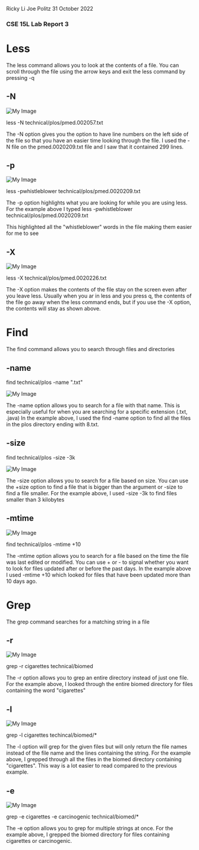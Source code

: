 Ricky Li
Joe Politz
31 October 2022

### CSE 15L Lab Report 3

# Less

The less command allows you to look at the contents of a file. You can scroll through the file using the arrow keys and exit the less command by pressing -q

## -N

![My Image](sc-lab-report3-4.JPG)

less -N technical/plos/pmed.002057.txt

The -N option gives you the option to have line numbers on the left side of the file so that you have an easier time looking through the file. I used the -N file on the pmed.0020209.txt file and I saw that it contained 299 lines.

## -p

![My Image](sc-lab-report3-5.JPG)

less -pwhistleblower technical/plos/pmed.0020209.txt

The -p option highlights what you are looking for while you are using less. For the example above I typed less -pwhistleblower technical/plos/pmed.0020209.txt 

This highlighted all the "whistleblower" words in the file making them easier for me to see

## -X

![My Image](sc-lab-report3-6.JPG)

less -X technical/plos/pmed.0020226.txt

The -X option makes the contents of the file stay on the screen even after you leave less. Usually when you ar in less and you press q, the contents of the file go away when the less command ends, but if you use the -X option, the contents will stay as shown above.

# Find

The find command allows you to search through files and directories

## -name

find technical/plos -name ".txt"

![My Image](sc-lab-report3.JPG)

The -name option allows you to search for a file with that name. This is especially useful for when you are searching for a specific extension (.txt, .java) In the example above, I used the find -name option to find all the files in the plos directory ending with 8.txt.

## -size

find technical/plos -size -3k

![My Image](sc-lab-report3-2.JPG)

The -size option allows you to search for a file based on size. You can use the +size option to find a file that is bigger than the argument or -size to find a file smaller. For the example above, I used -size -3k to find files smaller than 3 kilobytes 

## -mtime

![My Image](sc-lab-report3-3.JPG)

find technical/plos -mtime +10

The -mtime option allows you to search for a file based on the time the file was last edited or modified. You can use + or - to signal whether you want to look for files updated after or before the past days. In the example above I used -mtime +10 which looked for files that have been updated more than 10 days ago.


# Grep

The grep command searches for a matching string in a file

## -r

![My Image](sc-lab-report3-7.JPG)

grep -r cigarettes technical/biomed

The -r option allows you to grep an entire directory instead of just one file. For the example above, I looked through the entire biomed directory for files containing the word "cigarettes"

## -l 

![My Image](sc-lab-report3-8.JPG)

grep -l cigarettes techincal/biomed/*

The -l option will grep for the given files but will only return the file names instead of the file name and the lines containing the string. For the example above, I grepped through all the files in the biomed directory containing "cigarettes". This way is a lot easier to read compared to the previous example.

## -e 

![My Image](sc-lab-report3-9.JPG)

grep -e cigarettes -e carcinogenic technical/biomed/*

The -e option allows you to grep for multiple strings at once. For the example above, I grepped the biomed directory for files containing cigarettes or carcinogenic.
